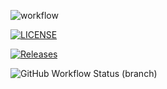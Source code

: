 ![workflow](https://github.com/PimeTandas/SEM/actions/workflows/main.yml/badge.svg)

[![LICENSE](https://img.shields.io/github/license/PimeTandas/SEM.svg?style=flat-square)](https://github.com/PimeTandas/SEM/master/LICENSE)

[![Releases](https://img.shields.io/github/release/PimeTandas/SEM/all.svg?style=flat-square)](https://github.com/PimeTandas/SEM/releases)

![GitHub Workflow Status (branch)](https://img.shields.io/github/workflow/status/PimeTandas/SEM/Checkout/develop?style=flat-square)